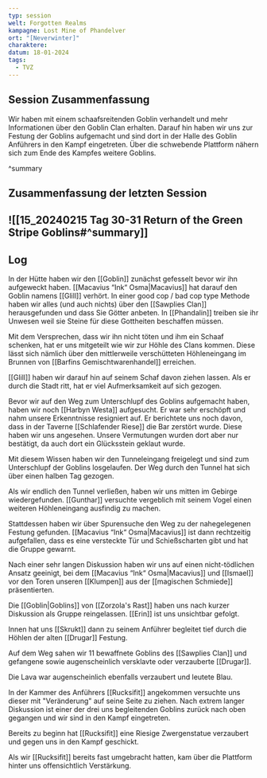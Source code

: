 ```yaml
---
typ: session
welt: Forgotten Realms
kampagne: Lost Mine of Phandelver
ort: "[Neverwinter]"
charaktere: 
datum: 18-01-2024
tags:
  - TVZ
---
```

## Session Zusammenfassung
Wir haben mit einem schaafsreitenden Goblin verhandelt und mehr Informationen über den Goblin Clan erhalten. Darauf hin haben wir uns zur Festung der Goblins aufgemacht und sind dort in der Halle des Goblin Anführers in den Kampf eingetreten. Über die schwebende Plattform nähern sich zum Ende des Kampfes weitere Goblins.

^summary

## Zusammenfassung der letzten Session

![[15_20240215 Tag 30-31 Return of the Green Stripe Goblins#^summary]]
---

## Log

In der Hütte haben wir den [[Goblin]] zunächst gefesselt bevor wir ihn aufgeweckt haben. [[Macavius “Ink“ Osma|Macavius]] hat darauf den Goblin namens [[Glill]] verhört. In einer good cop / bad cop type Methode haben wir alles (und auch nichts) über den [[Sawplies Clan]] herausgefunden und dass Sie Götter anbeten. In [[Phandalin]] treiben sie ihr Unwesen weil sie Steine für diese Gottheiten beschaffen müssen.

Mit dem Versprechen, dass wir ihn nicht töten und ihm ein Schaaf schenken, hat er uns mitgeteilt wie wir zur Höhle des Clans kommen. Diese lässt sich nämlich über den mittlerweile verschütteten Höhleneingang im Brunnen von [[Barfins Gemischtwarenhandel]] erreichen.

[[Glill]] haben wir darauf hin auf seinem Schaf davon ziehen lassen. Als er durch die Stadt ritt, hat er viel Aufmerksamkeit auf sich gezogen. 

Bevor wir auf den Weg zum Unterschlupf des Goblins aufgemacht haben, haben wir noch [[Harbyn Westa]] aufgesucht. Er war sehr erschöpft und nahm unsere Erkenntnisse resigniert auf. Er berichtete uns noch davon, dass in der Taverne [[Schlafender Riese]] die Bar zerstört wurde. Diese haben wir uns angesehen. Unsere Vermutungen wurden dort aber nur bestätigt, da auch dort ein Glücksstein geklaut wurde.

Mit diesem Wissen haben wir den Tunneleingang freigelegt und sind zum Unterschlupf der Goblins losgelaufen. Der Weg durch den Tunnel hat sich über einen halben Tag gezogen.

Als wir endlich den Tunnel verließen, haben wir uns mitten im Gebirge wiedergefunden. [[Gunthar]] versuchte vergeblich mit seinem Vogel einen weiteren Höhleneingang ausfindig zu machen.

Stattdessen haben wir über Spurensuche den Weg zu der nahegelegenen Festung gefunden. [[Macavius “Ink“ Osma|Macavius]] ist dann rechtzeitig aufgefallen, dass es eine versteckte Tür und Schießscharten gibt und hat die Gruppe gewarnt.

Nach einer sehr langen Diskussion haben wir uns auf einen nicht-tödlichen Ansatz geeinigt, bei dem [[Macavius “Ink“ Osma|Macavius]] und [[Ismael]] vor den Toren unseren [[Klumpen]] aus der [[magischen Schmiede]] präsentierten.

Die [[Goblin|Goblins]] von [[Zorzola's Rast]] haben uns nach kurzer Diskussion als Gruppe reingelassen. [[Erin]] ist uns unsichtbar gefolgt.

Innen hat uns [[Skrukt]] dann zu seinem Anführer begleitet tief durch die Höhlen der alten [[Drugar]] Festung.

Auf dem Weg sahen wir 11 bewaffnete Goblins des [[Sawplies Clan]] und gefangene sowie augenscheinlich versklavte oder verzauberte [[Drugar]].

Die Lava war augenscheinlich ebenfalls verzaubert und leutete Blau.

In der Kammer des Anführers [[Rucksifit]] angekommen versuchte uns dieser mit "Veränderung" auf seine Seite zu ziehen. Nach extrem langer Diskussion ist einer der drei uns begleitenden Goblins zurück nach oben gegangen und wir sind in den Kampf eingetreten.

Bereits zu beginn hat [[Rucksifit]] eine Riesige Zwergenstatue verzaubert und gegen uns in den Kampf geschickt.

Als wir [[Rucksifit]] bereits fast umgebracht hatten, kam über die Plattform hinter uns offensichtlich Verstärkung.